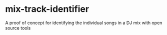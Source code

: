 mix-track-identifier
====================

A proof of concept for identifying the individual songs in a DJ mix with open source tools
